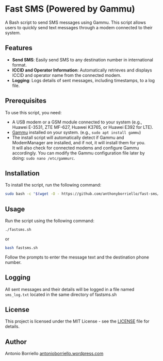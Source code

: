 # Fast SMS (Powered by Gammu)

A Bash script to send SMS messages using Gammu. This script allows users to quickly send text messages through a modem connected to their system.

## Features

- **Send SMS**: Easily send SMS to any destination number in international format.
- **ICCID and Operator Information**: Automatically retrieves and displays ICCID and operator name from the connected modem.
- **Logging**: Logs details of sent messages, including timestamps, to a log file.

## Prerequisites

To use this script, you need:
- A USB modem or a GSM module connected to your system (e.g., Huawei E-3531, ZTE MF-627, Huawei K3765, or Huawei E392 for LTE).
- [Gammu](https://wammu.eu/gammu/) installed on your system. (e.g., `sudo apt install gammu`)
- The install script will automatically detect if Gammu and ModemManager are installed, and if not, it will install them for you.  
It will also check for connected modems and configure Gammu accordingly. You can modify the Gammu configuration file later by doing: `sudo nano /etc/gammurc`.

## Installation

To install the script, run the following command:

```bash
sudo bash -c "$(wget -O - https://github.com/anthonyborriello/fast-sms/raw/main/install_fastsms.sh)"
```
## Usage

Run the script using the following command:

```bash
./fastsms.sh
```
or

```bash
bash fastsms.sh
```

Follow the prompts to enter the message text and the destination phone number.

## Logging

All sent messages and their details will be logged in a file named `sms_log.txt` located in the same directory of fastsms.sh

## License

This project is licensed under the MIT License - see the [LICENSE](LICENSE) file for details.

## Author

Antonio Borriello [antonioborriello.wordpress.com](https://antonioborriello.wordpress.com)
